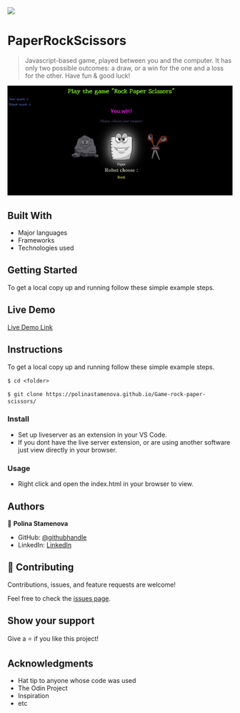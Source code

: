 ![](https://img.shields.io/badge/myapp-blueviolet)

# PaperRockScissors

> Javascript-based game, played between you and the computer.
> It has only two possible outcomes: a draw, or a win for the one and a loss for the other.
> Have fun & good luck!

![screenshot](image/papaer-rock-scissors.JPG)

## Built With

- Major languages
- Frameworks
- Technologies used

## Getting Started

To get a local copy up and running follow these simple example steps.

## Live Demo

[Live Demo Link](https://polinastamenova.github.io/Game-rock-paper-scissors/)

## Instructions

To get a local copy up and running follow these simple example steps.

```
$ cd <folder>
```

```
$ git clone https://polinastamenova.github.io/Game-rock-paper-scissors/
```

### Install

- Set up liveserver as an extension in your VS Code.
- If you dont have the live server extension, or are using another software just view directly in your browser.

### Usage

- Right click and open the index.html in your browser to view.

## Authors

👤 **Polina Stamenova**

- GitHub: [@githubhandle](https://github.com/PolinaStamenova)
- LinkedIn: [LinkedIn](https://www.linkedin.com/in/polina-stamenova-a60766112/)

## 🤝 Contributing

Contributions, issues, and feature requests are welcome!

Feel free to check the [issues page](https://github.com/PolinaStamenova/Game-rock-paper-scissors/issues).

## Show your support

Give a ⭐️ if you like this project!

## Acknowledgments

- Hat tip to anyone whose code was used
- The Odin Project
- Inspiration
- etc
